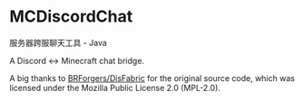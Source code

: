 # MCDiscordChat

服务器跨服聊天工具 - Java

A Discord <-> Minecraft chat bridge.

A big thanks to [BRForgers/DisFabric](https://github.com/BRForgers/DisFabric) for the original source code, which was licensed under the Mozilla Public License 2.0 (MPL-2.0).